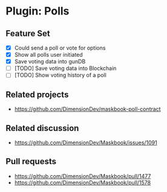 # Plugin: Polls

## Feature Set

- [x] Could send a poll or vote for options
- [x] Show all polls user initiated
- [x] Save voting data into gunDB
- [ ] \[TODO\] Save voting data into Blockchain
- [ ] \[TODO\] Show voting history of a poll

## Related projects

- <https://github.com/DimensionDev/maskbook-poll-contract>

## Related discussion

- <https://github.com/DimensionDev/Maskbook/issues/1091>

## Pull requests

- <https://github.com/DimensionDev/Maskbook/pull/1477>
- <https://github.com/DimensionDev/Maskbook/pull/1578>
